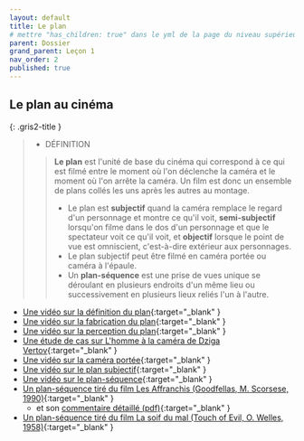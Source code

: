 ```yaml
---
layout: default
title: Le plan
# mettre "has_children: true" dans le yml de la page du niveau supérieur
parent: Dossier
grand_parent: Leçon 1
nav_order: 2
published: true
---
```

## Le plan au cinéma

{: .gris2-title }
> - DÉFINITION
> 
>> **Le plan** est l'unité de base du cinéma qui correspond à ce qui est filmé entre le moment où l'on déclenche la caméra et le moment où l'on arrête la caméra. Un film est donc un ensemble de plans collés les uns après les autres au montage. 
>> - Le plan est **subjectif** quand la caméra remplace le regard d'un personnage et montre ce qu'il voit, **semi-subjectif** lorsqu'on filme dans le dos d'un personnage et que le spectateur voit ce qu'il voit, et **objectif** lorsque le point de vue est omniscient, c'est-à-dire extérieur aux personnages.
>> - Le plan subjectif peut être filmé en caméra portée ou caméra à l'épaule.
>> - Un **plan-séquence** est une prise de vues unique se déroulant en plusieurs endroits d'un même lieu ou successivement en plusieurs lieux reliés l'un à l'autre.


- [Une vidéo sur la définition du plan](https://drive.google.com/file/d/1Ym4JoQlix6zI62-DtHdGLXuvxR5pIJdh/view?usp=drive_link){:target="_blank" } 
- [Une vidéo sur la fabrication du plan](https://drive.google.com/file/d/18XMuzI1m-bimjrzq4f-7LrsVdc6WzQV3/view?usp=drive_link){:target="_blank" } 
- [Une vidéo sur la perception du plan](https://drive.google.com/file/d/1ILJm2Dc9tlzgdLNHSJBmzKLI4zzom68Q/view?usp=drive_link){:target="_blank" } 
- [Une étude de cas sur L'homme à la caméra de Dziga Vertov](https://drive.google.com/file/d/1NnFlFk79M8hIkOj2acMZfnzx8-NxFTy7/view?usp=drive_link){:target="_blank" } 
- [Une vidéo sur la caméra portée](https://drive.google.com/file/d/1OAsUxqbPYIRopw8FugoL17kJhlBoP5YM/view?usp=drive_link){:target="_blank" } 
- [Une vidéo sur le plan subjectif](https://drive.google.com/file/d/19fhe8_B9yx5WhdSM_tJsO26b6S9MnK8X/view?usp=drive_link){:target="_blank" } 
- [Une vidéo sur le plan-séquence](https://drive.google.com/file/d/1JsTiE24e9jUHlrxK5laFsVmYimrIqRFo/view?usp=drive_link){:target="_blank" } 
- [Un plan-séquence tiré du film Les Affranchis (Goodfellas, M. Scorsese, 1990)](https://drive.google.com/file/d/1zMeQcDtV1TT79m_xaigpgRqG3uLKqwGa/view?usp=drive_link){:target="_blank" } 
  - et son [commentaire détaillé (pdf)](https://drive.google.com/file/d/1P3DpAUwsU6FL5fftHv6d5CHo47et6BZM/view?usp=drive_link){:target="_blank" } 
-  [Un plan-séquence tiré du film La soif du mal (Touch of Evil, O. Welles, 1958)](https://drive.google.com/file/d/19cr3J3dL4SBLpOSF80igXUZaJVHV541o/view?usp=drive_link){:target="_blank" } 


 